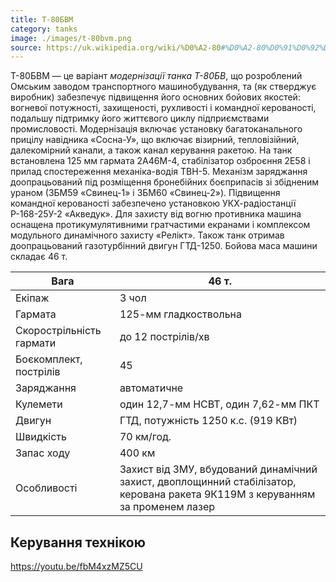 ```yaml
---
title: Т-80БВМ
category: tanks
image: ./images/t-80bvm.png
source: https://uk.wikipedia.org/wiki/%D0%A2-80#%D0%A2-80%D0%91%D0%92%D0%9C
---
```


Т-80БВМ — це варіант *модернізації танка Т-80БВ*, що розроблений Омським заводом транспортного машинобудування, та (як стверджує виробник) забезпечує підвищення його основних бойових якостей: вогневої потужності, захищеності, рухливості і командної керованості, подальшу підтримку його життєвого циклу підприємствами промисловості. Модернізація включає установку багатоканального прицілу навідника «Сосна-У», що включає візирний, тепловізійний, далекомірний канали, а також канал керування ракетою. На танк встановлена ​​125 мм гармата 2А46М-4, стабілізатор озброєння 2Е58 і прилад спостереження механіка-водія ТВН-5. Механізм заряджання доопрацьований під розміщення бронебійних боєприпасів зі збідненим ураном (3БМ59 «Свинец-1» і 3БМ60 «Свинец-2»). Підвищення командної керованості забезпечено установкою УКХ-радіостанції Р-168-25У-2 «Акведук». Для захисту від вогню противника машина оснащена протикумулятивними гратчастими екранами і комплексом модульного динамічного захисту «Релікт». Також танк отримав доопрацьований газотурбінний двигун ГТД-1250. Бойова маса машини складає 46 т.

| Вага                     | 46 т.                                                                                                                          |
| ------------------------ | ------------------------------------------------------------------------------------------------------------------------------ |
| Екіпаж                   | 3 чол                                                                                                                          |
| Гармата                  | 125-мм гладкоствольна                                                                                                          |
| Скорострільність гармати | до 12 пострілів/хв                                                                                                             |
| Боєкомплект, пострілів   | 45                                                                                                                             |
| Заряджання               | автоматичне                                                                                                                    |
| Кулемети                 | один 12,7-мм НСВТ, один 7,62-мм ПКТ                                                                                            |
| Двигун                   | ГТД, потужність 1250 к.с. (919 КВт)                                                                                            |
| Швидкість                | 70 км/год.                                                                                                                     |
| Запас ходу               | 400 км                                                                                                                         |
| Особливості              | Захист від ЗМУ, вбудований динамічний захист, двоплощинний стабілізатор, керована ракета 9К119М з керуванням за променем лазер |

## Керування технікою

https://youtu.be/fbM4xzMZ5CU
